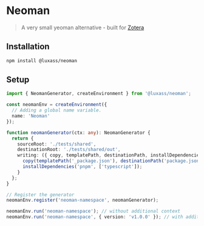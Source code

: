 # Neoman

> A very small yeoman alternative - built for [Zotera](https://github.com/zotera/zotera)

## Installation

```bash
npm install @luxass/neoman
```

## Setup

```typescript
import { NeomanGenerator, createEnvironment } from '@luxass/neoman';

const neomanEnv = createEnvironment({
  // Adding a global name variable.
  name: 'Neoman'
});

function neomanGenerator(ctx: any): NeomanGenerator {
  return {
    sourceRoot: './tests/shared',
    destinationRoot: './tests/shared/out',
    writing: ({ copy, templatePath, destinationPath, installDependencies }) => {
      copy(templatePath('_package.json'), destinationPath('package.json'), ctx);
      installDependencies('pnpm', ['typescript']);
    }
  };
}

// Register the generator
neomanEnv.register('neoman-namespace', neomanGenerator);

neomanEnv.run('neoman-namespace'); // without additional context
neomanEnv.run('neoman-namespace', { version: 'v1.0.0' }); // with additional context
```
